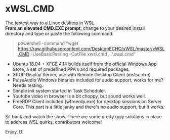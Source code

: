 # xWSL.CMD 

The fastest way to a Linux desktop in WSL.  
**From an elevated CMD.EXE prompt**, change to your desired install directory and type or paste the following command:

> powershell -command "wget https://raw.githubusercontent.com/DesktopECHO/xWSL/master/xWSL.CMD -UseBasicParsing -OutFile xwsl.cmd ; .\xwsl.cmd"

- Ubuntu 18.04 + XFCE 4.14 builds itself from the official Windows App Store, a set of predefined PPA's and required packages. 
- XRDP Display Server, use with Remote Desktop Client (mstsc.exe)
- PulseAudio Windows binaries included for audio support, works for me? Needs testing.
- Simple init system started in Task Scheduler.
- Youtube video in browser is a bit choppy, but sound works well. 
- FreeRDP Client included (wfreerdp.exe) for desktop sessions on Server Core. This part is a little janky and there's no audio support, but it works.

Sit back and watch the show. 
There are some pretty ugly solutions in place to address WSL quirks, contributors welcome!

Enjoy,
D.
